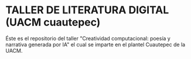 # TALLER DE LITERATURA DIGITAL (UACM cuautepec)
Éste es el repositorio del taller "Creatividad computacional: poesía y narrativa generada por IA" el cual se imparte en el plantel Cuautepec de la UACM.
